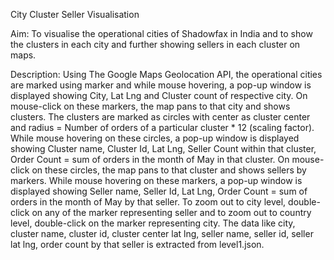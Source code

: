 City Cluster Seller Visualisation

Aim:
To visualise the operational cities of Shadowfax in India and to show the clusters in each city and further showing sellers in each cluster on maps.

Description:
Using The Google Maps Geolocation API, the operational cities are marked using marker and while mouse hovering, a pop-up window is displayed showing City, Lat Lng and Cluster count of respective city. On mouse-click on these markers, the map pans to that city and shows clusters. 
The clusters are marked as circles with center as cluster center and radius = Number of orders of a particular cluster * 12 (scaling factor). While mouse hovering on these circles, a pop-up window is displayed showing Cluster name, Cluster Id, Lat Lng, Seller Count within that cluster, Order Count = sum of orders in the month of May in that cluster. 
On mouse-click on these circles, the map pans to that cluster and shows sellers by markers. While mouse hovering on these markers, a pop-up window is displayed showing Seller name, Seller Id, Lat Lng, Order Count = sum of orders in the month of May by that seller. 
To zoom out to city level, double-click on any of the marker representing seller and to zoom out to country level, double-click on the marker representing city. 
The data like city, cluster name, cluster id, cluster center lat lng, seller name, seller id, seller lat lng, order count by that seller is extracted from level1.json.
